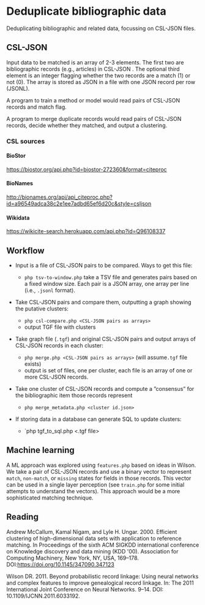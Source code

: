 # Deduplicate bibliographic data

Deduplicating bibliographic and related data, focussing on CSL-JSON files.

## CSL-JSON

Input data to be matched is an array of 2-3 elements. The first two are bibliographic records (e.g., articles) in CSL-JSON . The optional third element is an integer flagging whether the two records are a match (1) or not (0). The array is stored as JSON in a file with one JSON record per row (JSONL).

A program to train a method or model would read pairs of CSL-JSON records and match flag. 

A program to merge duplicate records would read pairs of CSL-JSON records, decide whether they matched, and output a clustering.

### CSL sources

#### BioStor
https://biostor.org/api.php?id=biostor-272360&format=citeproc

#### BioNames
http://bionames.org/api/api_citeproc.php?id=a96549adca38c2e1ee7adbd65ef6d20c&style=csljson

#### Wikidata
https://wikicite-search.herokuapp.com/api.php?id=Q96108337


## Workflow

- Input is a file of CSL-JSON pairs to be compared. Ways to get this file:
	- `php tsv-to-window.php` take a TSV file and generates pairs based on a fixed window size. Each pair is a JSON array, one array per line (i.e., `.jsonl` format).

- Take CSL-JSON pairs and compare them, outputting a graph showing the putative clusters: 
	- `php csl-compare.php <CSL-JSON pairs as arrays>`
	- output TGF file with clusters

- Take graph file (`.tgf`) and original CSL-JSON pairs and output arrays of CSL-JSON records in each cluster: 
	- `php merge.php <CSL-JSON pairs as arrays>` (will assume`.tgf` file exists)
	- output is set of files, one per cluster, each file is an array of one or more CSL-JSON records.

- Take one cluster of CSL-JSON records and compute a ”consensus” for the bibliographic item those records represent
	- `php merge_metadata.php <cluster id.json>`

- If storing data in a database can generate SQL to update clusters:
	- `php tgf_to_sql.php <.tgf file>

## Machine learning

A ML approach was explored using `features.php` based on ideas in Wilson. We take a pair of CSL-JSON records and use a binary vector to represent `match`, `non-match`, or `missing` states for fields in those records. This vector can be used in a single layer perception (see `train.php` for some initial attempts to understand the vectors). This approach would be a more sophisticated matching technique.

## Reading

Andrew McCallum, Kamal Nigam, and Lyle H. Ungar. 2000. Efficient clustering of high-dimensional data sets with application to reference matching. In Proceedings of the sixth ACM SIGKDD international conference on Knowledge discovery and data mining (KDD '00). Association for Computing Machinery, New York, NY, USA, 169–178. DOI:https://doi.org/10.1145/347090.347123

Wilson DR. 2011. Beyond probabilistic record linkage: Using neural networks and complex features to improve genealogical record linkage. In: The 2011 International Joint Conference on Neural Networks. 9–14. DOI: 10.1109/IJCNN.2011.6033192.






